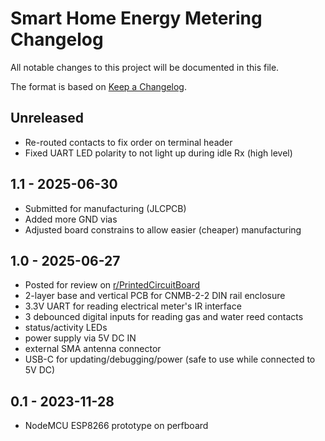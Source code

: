 # Smart Home Energy Metering Changelog

All notable changes to this project will be documented in this file.

The format is based on [Keep a Changelog](https://keepachangelog.com/en/1.1.0/).

## Unreleased

- Re-routed contacts to fix order on terminal header
- Fixed UART LED polarity to not light up during idle Rx (high level)

## 1.1 - 2025-06-30

- Submitted for manufacturing (JLCPCB)
- Added more GND vias
- Adjusted board constrains to allow easier (cheaper) manufacturing

## 1.0 - 2025-06-27

- Posted for review on [r/PrintedCircuitBoard](https://www.reddit.com/r/PrintedCircuitBoard/comments/1llyu23/review_request_esp32c3_board_for_reading_energy/)
- 2-layer base and vertical PCB for CNMB-2-2 DIN rail enclosure
- 3.3V UART for reading electrical meter's IR interface
- 3 debounced digital inputs for reading gas and water reed contacts
- status/activity LEDs
- power supply via 5V DC IN
- external SMA antenna connector
- USB-C for updating/debugging/power (safe to use while connected to 5V DC)

## 0.1 - 2023-11-28

- NodeMCU ESP8266 prototype on perfboard
